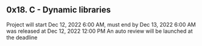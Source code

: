 ## 0x18. C - Dynamic libraries

Project will start Dec 12, 2022 6:00 AM, must end by Dec 13, 2022 6:00 AM
 was released at Dec 12, 2022 12:00 PM
 An auto review will be launched at the deadline
